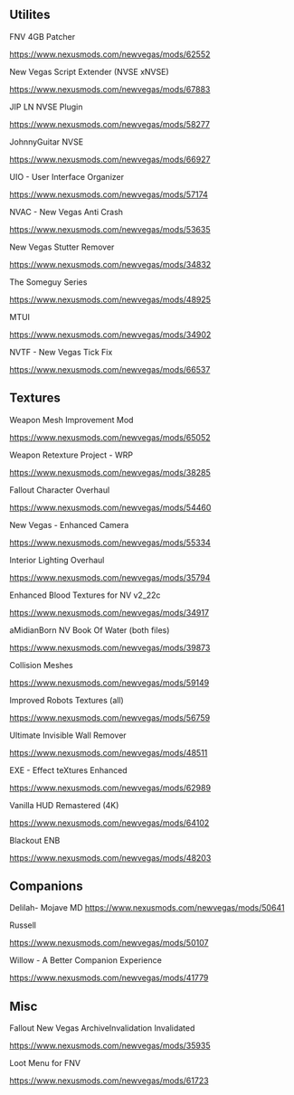 ## Utilites

FNV 4GB Patcher

https://www.nexusmods.com/newvegas/mods/62552

New Vegas Script Extender (NVSE xNVSE)

https://www.nexusmods.com/newvegas/mods/67883

JIP LN NVSE Plugin

https://www.nexusmods.com/newvegas/mods/58277

JohnnyGuitar NVSE

https://www.nexusmods.com/newvegas/mods/66927

UIO - User Interface Organizer

https://www.nexusmods.com/newvegas/mods/57174

NVAC - New Vegas Anti Crash

https://www.nexusmods.com/newvegas/mods/53635

New Vegas Stutter Remover

https://www.nexusmods.com/newvegas/mods/34832

The Someguy Series

https://www.nexusmods.com/newvegas/mods/48925

MTUI

https://www.nexusmods.com/newvegas/mods/34902

NVTF - New Vegas Tick Fix

https://www.nexusmods.com/newvegas/mods/66537

## Textures

Weapon Mesh Improvement Mod

https://www.nexusmods.com/newvegas/mods/65052

Weapon Retexture Project - WRP

https://www.nexusmods.com/newvegas/mods/38285

Fallout Character Overhaul

https://www.nexusmods.com/newvegas/mods/54460

New Vegas - Enhanced Camera

https://www.nexusmods.com/newvegas/mods/55334

Interior Lighting Overhaul

https://www.nexusmods.com/newvegas/mods/35794

Enhanced Blood Textures for NV v2_22c

https://www.nexusmods.com/newvegas/mods/34917

aMidianBorn NV Book Of Water (both files)

https://www.nexusmods.com/newvegas/mods/39873

Collision Meshes

https://www.nexusmods.com/newvegas/mods/59149

Improved Robots Textures (all)

https://www.nexusmods.com/newvegas/mods/56759

Ultimate Invisible Wall Remover

https://www.nexusmods.com/newvegas/mods/48511

EXE - Effect teXtures Enhanced

https://www.nexusmods.com/newvegas/mods/62989

Vanilla HUD Remastered (4K)

https://www.nexusmods.com/newvegas/mods/64102

Blackout ENB

https://www.nexusmods.com/newvegas/mods/48203

## Companions

Delilah- Mojave MD
https://www.nexusmods.com/newvegas/mods/50641

Russell

https://www.nexusmods.com/newvegas/mods/50107

Willow - A Better Companion Experience

https://www.nexusmods.com/newvegas/mods/41779

## Misc

Fallout New Vegas ArchiveInvalidation Invalidated

https://www.nexusmods.com/newvegas/mods/35935

Loot Menu for FNV

https://www.nexusmods.com/newvegas/mods/61723
